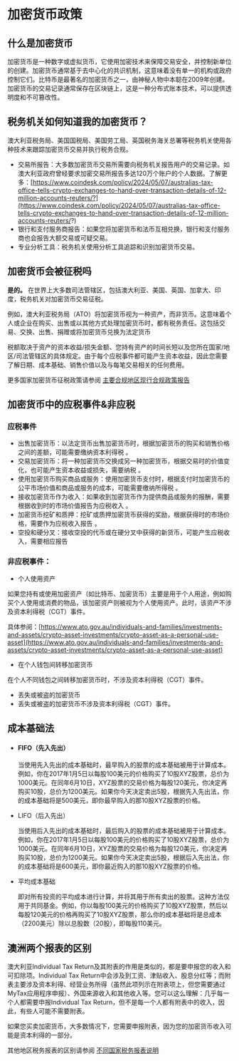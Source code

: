 # 加密货币政策

## 什么是加密货币

加密货币是一种数字或虚拟货币，它使用加密技术来保障交易安全，并控制新单位的创建。加密货币通常基于去中心化的共识机制，这意味着没有单一的机构或政府控制它们。比特币是最著名的加密货币之一，由神秘人物中本聪在2009年创建。加密货币的交易记录通常保存在区块链上，这是一种分布式账本技术，可以提供透明度和不可篡改性。



## 税务机关如何知道我的加密货币？

澳大利亚税务局、美国国税局、美国劳工局、英国税务海关总署等税务机关使用各种技术来跟踪加密货币交易并执行税务合规。

* 交易所报告：大多数加密货币交易所需要向税务机关报告用户的交易记录。如澳大利亚政府曾经要求加密交易所报告多达120万个账户的个人数据。了解更多：[https://www.coindesk.com/policy/2024/05/07/australias-tax-office-tells-crypto-exchanges-to-hand-over-transaction-details-of-12-million-accounts-reuters/?](https://www.coindesk.com/policy/2024/05/07/australias-tax-office-tells-crypto-exchanges-to-hand-over-transaction-details-of-12-million-accounts-reuters/?)
* 银行和支付服务商报告：如果您将加密货币和法币互相兑换，银行和支付服务商也会报告大额交易或可疑交易。
* 专业分析工具：税务机关使用分析工具追踪和识别加密货币交易。



## 加密货币会被征税吗

**是的。** 在世界上大多数司法管辖区，包括澳大利亚、美国、英国、加拿大、印度，税务机关对加密货币交易征税。

例如，澳大利亚税务局（ATO）将加密货币视为一种资产，而非货币。这意味着个人或企业在购买、出售或以其他方式处理加密货币时，都有税务责任。这包括交易、交换、出售、捐赠或将加密货币兑换为法定货币

税额取决于资产的资本收益/损失金额、您持有资产的时间长短以及您所在国家/地区/司法管辖区的具体规定。由于每个应税事件都可能产生资本收益，因此您需要了解日期、成本基础、销售价值以及与每笔交易相关的任何费用。

更多国家加密货币征税政策请参阅 [主要合规地区现行合规政策报告](../wen-ti-ji-jin/fu-lu/zhu-yao-he-gui-di-qu-xian-xing-he-gui-zheng-ce-bao-gao.md)



## 加密货币中的应税事件&非应税

### 应税事件

* 出售加密货币：以法定货币出售加密货币时，根据加密货币的购买和销售价格之间的差额，可能需要缴纳资本利得税 。
* 交易加密货币：将一种加密货币交换成另一种加密货币，根据交易时的价值变化，也可能产生资本收益或损失，需要纳税 。
* 使用加密货币购买商品或服务：使用加密货币支付时，根据支付时加密货币的公平市场价值和商品或服务的成本，可能需要缴纳所得税 。
* 接收加密货币作为收入：如果收到加密货币作为提供商品或服务的报酬，需要根据收到时的市场价值报告为应税收入 。
* 加密货币挖矿和质押：挖矿或质押加密货币获得的奖励，根据获得时的市场价格，需要作为应税收入报告 。
* 空投和硬分叉：接收空投的代币或在硬分叉中获得的新货币，可能产生应税收入，需要相应报告&#x20;

### 非应税事件：

* 个人使用资产

如果您持有或使用加密资产（如比特币、加密货币）主要是用于个人用途，例如购买个人使用或消费的物品，该加密资产则被视为个人使用资产。此时，该资产不涉及资本利得税（CGT）事件。

具体参阅：[https://www.ato.gov.au/individuals-and-families/investments-and-assets/crypto-asset-investments/crypto-asset-as-a-personal-use-asset](https://www.ato.gov.au/individuals-and-families/investments-and-assets/crypto-asset-investments/crypto-asset-as-a-personal-use-asset)

* 在个人钱包间转移加密货币

在个人不同钱包之间转移加密货币时，不涉及资本利得税（CGT）事件。

* 丢失或被盗的加密货币
* 丢失或被盗的加密货币不涉及资本利得税（CGT）事件。



## 成本基础法

*   #### FIFO（先入先出）

    当使用先入先出的成本基础时，最早购入的股票的成本基础被用于计算成本。例如，你在2017年1月5日以每股100美元的价格购买了10股XYZ股票，总价为1000美元。在同年6月10日，XYZ股票的交易价格为每股120美元，你决定再购买10股，总价为1200美元。如果你今天决定卖出5股，根据先入先出法，你的成本基础将是500美元，即你最早购入的那10股XYZ股票的价格。
*   LIFO（后入先出）

    当使用后入先出的成本基础时，最后购入的股票的成本基础被用于计算成本。例如，你在2017年1月5日以每股100美元的价格购买了10股XYZ股票，总价为1000美元。在同年6月10日，XYZ股票的交易价格为每股120美元，你决定再购买10股，总价为1200美元。如果你今天决定卖出5股，根据后入先出法，你的成本基础将是600美元，即你最近购入的那10股XYZ股票的价格。
*   平均成本基础

    即对所有投资的平均成本进行计算，并将其用于所有卖出的股票。这种方法仅用于共同基金。例如，你以每股100美元的价格购买了10股XYZ股票，然后以每股120美元的价格再购买了10股XYZ股票，那么你的成本基础将是总成本（2200美元）除以总股数（20股），即每股110美元。



## 澳洲两个报表的区别

澳大利亚Individual Tax Return及其附表的作用是类似的，都是要申报您的收入和可扣除项。Individual Tax Return中会涉及到工资、津贴收入、股息分红等；而附表主要涉及资本利得、经营业务所得（虽然此项列示在附表项上，但您需要通过MyTax应用程序申报）、外国来源收入和其他收入等。您可以这么理解：几乎每一个人都需要申报Individual Tax Return，但不是每一个人都有附表中的收入，因此，有些人可能不需要附表。

如果您买卖加密货币，大多数情况下，您需要申报附表，因为您的加密货币收入可能是资本利得的一部分。

其他地区税务报表的区别请参阅 [不同国家税务报表说明](../wen-ti-ji-jin/fu-lu/bu-tong-guo-jia-shui-wu-bao-biao-shuo-ming.md)

